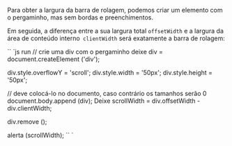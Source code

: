 Para obter a largura da barra de rolagem, podemos criar um elemento com o pergaminho, mas sem bordas e preenchimentos.

Em seguida, a diferença entre a sua largura total `offsetWidth` e a largura da área de conteúdo interno` clientWidth` será exatamente a barra de rolagem:

`` `js run
// crie uma div com o pergaminho
deixe div = document.createElement ('div');

div.style.overflowY = 'scroll';
div.style.width = '50px';
div.style.height = '50px';

// deve colocá-lo no documento, caso contrário os tamanhos serão 0
document.body.append (div);
Deixe scrollWidth = div.offsetWidth - div.clientWidth;

div.remove ();

alerta (scrollWidth);
`` `
